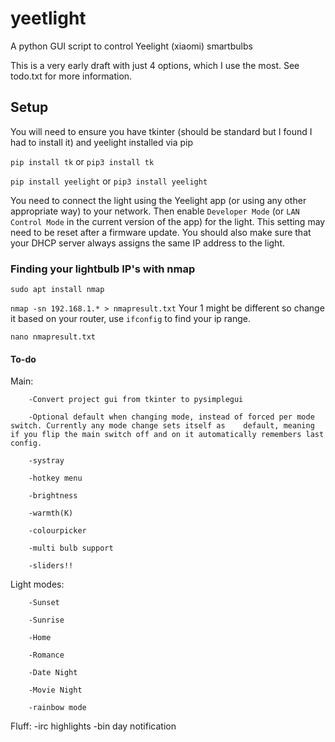 # yeetlight
A python GUI script to control Yeelight (xiaomi) smartbulbs

This is a very early draft with just 4 options, which I use the most. See todo.txt for more information.

## Setup

You will need to ensure you have tkinter (should be standard but I found I had to install it) and yeelight installed via pip

`pip install tk` or `pip3 install tk`

`pip install yeelight` or `pip3 install yeelight`

You need to connect the light using the Yeelight app (or using any other appropriate way) to your network. Then enable `Developer Mode` (or `LAN Control Mode` in the current version of the app) for the light. This setting may need to be reset after a firmware update. You should also make sure that your DHCP server always assigns the same IP address to the light.

### Finding your lightbulb IP's with nmap

`sudo apt install nmap`

`nmap -sn 192.168.1.* > nmapresult.txt` Your 1 might be different so change it based on your router, use `ifconfig` to find your ip range.

`nano nmapresult.txt`

#### To-do

Main: 

        -Convert project gui from tkinter to pysimplegui
        
        -Optional default when changing mode, instead of forced per mode switch. Currently any mode change sets itself as    default, meaning if you flip the main switch off and on it automatically remembers last config. 
        
        -systray
        
        -hotkey menu
        
        -brightness
        
        -warmth(K)
        
        -colourpicker
        
        -multi bulb support
        
        -sliders!!
Light modes:

        -Sunset
        
        -Sunrise
        
        -Home
        
        -Romance
        
        -Date Night
        
        -Movie Night
        
        -rainbow mode



Fluff:
        -irc highlights
        -bin day notification

